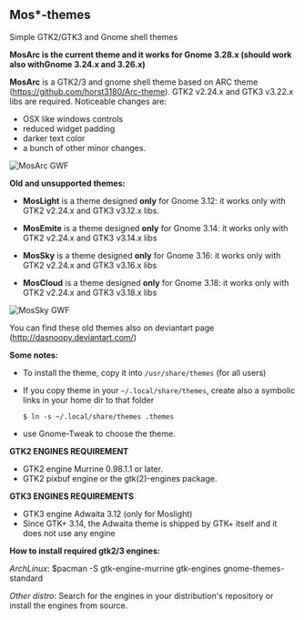## Mos*-themes


Simple GTK2/GTK3 and Gnome shell themes

**MosArc is the current theme and it works for Gnome 3.28.x (should work also withGnome 3.24.x and 3.26.x)**

**MosArc** is a GTK2/3 and gnome shell theme based on ARC theme (https://github.com/horst3180/Arc-theme). GTK2 v2.24.x 
  and GTK3 v3.22.x libs are required. Noticeable changes are:
  
  * OSX like windows controls
  * reduced widget padding
  * darker text color
  * a bunch of other minor changes.


![MosArc GWF](https://raw.github.com/dasnoopy/moslight-themes/master/Screenshots/MosArc.png)


**Old and unsupported themes:**

* **MosLight** is a theme designed  **only** for Gnome 3.12: it works only with GTK2 v2.24.x and
  GTK3 v3.12.x libs.

* **MosEmite** is a theme designed **only** for Gnome 3.14: it works only with GTK2 v2.24.x and
  GTK3 v3.14.x libs

* **MosSky** is a theme designed **only** for Gnome 3.16: it works only with GTK2 v2.24.x 
  and GTK3 v3.16.x libs

* **MosCloud** is a theme designed **only** for Gnome 3.18: it works only with GTK2 v2.24.x 
  and GTK3 v3.18.x libs

![MosSky GWF](https://raw.github.com/dasnoopy/moslight-themes/master/Screenshots/MosSky.png)

You can find these old themes also on deviantart page (http://dasnoopy.deviantart.com/)

**Some notes:**

* To install the theme, copy it into `/usr/share/themes` (for all users)

* If you copy theme in your `~/.local/share/themes`, create also a symbolic links in your home dir to
that folder

    `$ ln -s ~/.local/share/themes .themes`

* use Gnome-Tweak to choose the theme.

**GTK2 ENGINES REQUIREMENT**

* GTK2 engine Murrine 0.98.1.1 or later.
* GTK2 pixbuf engine or the gtk(2)-engines package.

**GTK3 ENGINES REQUIREMENTS**

* GTK3 engine Adwaita 3.12 (only for Moslight)
* Since GTK+ 3.14, the Adwaita theme is shipped by GTK+ itself and it does not use any engine

**How to install required gtk2/3 engines:**

*ArchLinux*:  $pacman -S gtk-engine-murrine gtk-engines gnome-themes-standard

*Other distro*: Search for the engines in your distribution's repository or install the engines from source.
